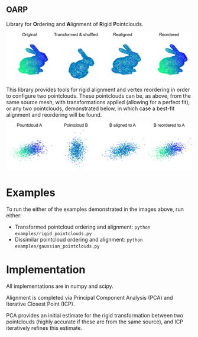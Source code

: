 OARP
----
Library for **O**rdering and **A**lignment of **R**igid **P**ointclouds.

![](examples/rigid_transforms.png)

This library provides tools for rigid alignment and vertex reordering in order to configure two pointclouds. These pointclouds can be, as above, from the same source mesh, with transformations applied (allowing for a perfect fit), or any two pointclouds, demonstrated below, in which case a best-fit alignment and reordering will be found.

![](examples/gaussian_pointclouds.png)

# Examples

To run the either of the examples demonstrated in the images above, run either:

- Transformed pointcloud ordering and alignment: `python examples/rigid_pointclouds.py`
- Dissimilar pointcloud ordering and alignment: `python examples/gaussian_pointclouds.py`

# Implementation

All implementations are in numpy and scipy.

Alignment is completed via Principal Component Analysis (PCA) and Iterative Closest Point (ICP). 

PCA provides an initial estimate for the rigid transformation between two pointclouds (highly accurate if these are from the same source), and ICP iteratively refines this estimate. 